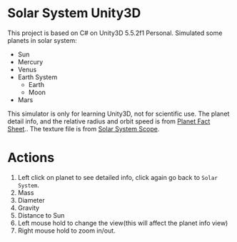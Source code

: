 # Solar System Unity3D

This project is based on C# on Unity3D 5.5.2f1 Personal. Simulated some planets in solar system:
- Sun
- Mercury
- Venus
- Earth System
  - Earth
  - Moon
- Mars

This simulator is only for learning Unity3D, not for scientific use. 
The planet detail info, and the relative radius and orbit speed is from [Planet Fact Sheet](https://nssdc.gsfc.nasa.gov/planetary/factsheet/planet_table_ratio.html)..
The texture file is from [Solar System Scope](http://www.solarsystemscope.com/textures/).

# Actions
1. Left click on planet to see detailed info, click again go back to `Solar System`.
  1. Mass
  2. Diameter
  3. Gravity
  4. Distance to Sun
2. Left mouse hold to change the view(this will affect the planet info view)
3. Right mouse hold to zoom in/out.
